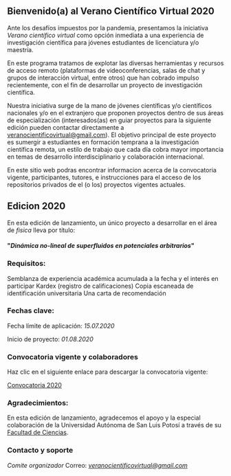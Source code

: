 ## Bienvenido(a) al Verano Científico Virtual 2020

Ante los desafíos impuestos por la pandemia, presentamos la iniciativa _Verano científico virtual_ como opción inmediata a una experiencia de investigación científica para jóvenes estudiantes de licenciatura y/o maestría.

En este programa tratamos de explotar las diversas herramientas y recursos de acceso remoto (plataformas de videoconferencias, salas de chat y grupos de interacción virtual, entre otros) que han cobrado impulso recientemente, con el fin de desarrollar un proyecto de investigación científica.

Nuestra iniciativa surge de la mano de jóvenes científicas y/o científicos nacionales y/o en el extranjero que proponen proyectos dentro de sus áreas de especialización (interesados(as) en guiar proyectos para la siguiente edición pueden contactar directamente a veranocientificovirtual@gmail.com). El objetivo principal de este proyecto es sumergir a estudiantes en formación temprana a la investigación científica remota, un estilo de trabajo que cada día cobra mayor importancia en temas de desarrollo interdisciplinario y colaboración internacional.

En este sitio web podras encontrar informacion acerca de la convocatoria vigente, participantes, tutores, e instrucciones para el acceso de los repositorios privados de el (o los) proyectos vigentes actuales.

## Edicion 2020
En esta edición de lanzamiento, un único proyecto a desarrollar en el área de _fisica_ lleva por título:

#### "_Dinámica no-lineal de superfluidos en potenciales arbitrarios_"

### Requisitos:
Semblanza de experiencia académica acumulada a la fecha y el interés en participar
Kardex (registro de calificaciones)
Copia escaneada de identificación universitaria
Una carta de recomendación

### Fechas clave:

Fecha límite de aplicación: *15.07.2020*

Inicio de proyecto: *01.08.2020*

### Convocatoria vigente y colaboradores
Haz clic en el siguiente enlace para descargar la convocatoria vigente:

[Convocatoria 2020](https://veranocientificovirtual.github.io/docs/convocatoria_borrador.pdf)

### Agradecimientos:
En esta edición de lanzamiento, agradecemos el apoyo y la especial colaboración de la Universidad Autónoma de San Luis Potosí a través de su [Facultad de Ciencias](http://www.fc.uaslp.mx).

### Contacto y soporte
*Comite organizador*
Correo: *veranocientificovirtual@gmail.com*

